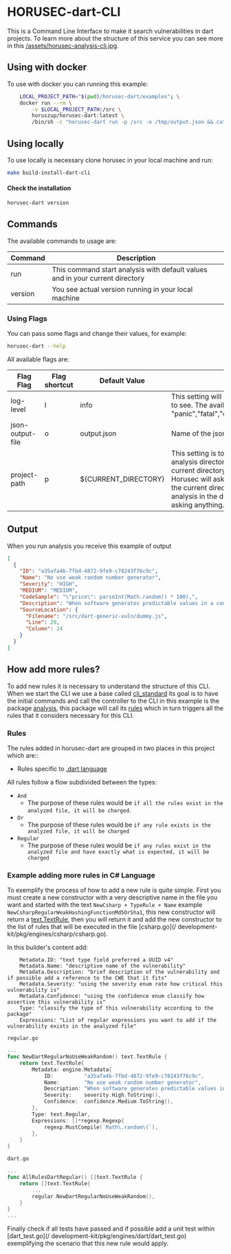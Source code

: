 # HORUSEC-dart-CLI
This is a Command Line Interface to make it search vulnerabilities in dart projects.
To learn more about the structure of this service you can see more in this <a href="../assets/horusec-analysis-cli.jpg">/assets/horusec-analysis-cli.jpg</a>.

## Using with docker
To use with docker you can running this example:
```bash
    LOCAL_PROJECT_PATH="$(pwd)/horusec-dart/examples"; \
    docker run --rm \
        -v $LOCAL_PROJECT_PATH:/src \
        horuszup/horusec-dart:latest \
        /bin/sh -c "horusec-dart run -p /src -o /tmp/output.json && cat /tmp/output.json"
```

## Using locally
To use locally is necessary clone horusec in your local machine and run:
```bash
make build-install-dart-cli
```

#### Check the installation
```bash
horusec-dart version
```

## Commands
The available commands to usage are:

| Command | Description |
|---------|-------------|
| run     | This command start analysis with default values and in your current directory |
| version | You see actual version running in your local machine |

### Using Flags
You can pass some flags and change their values, for example:
```bash
horusec-dart --help
```

All available flags are:

| Flag Flag        | Flag shortcut | Default Value        | Description |
|------------------|---------------|----------------------|-------------|
| log-level        | l             | info                 | This setting will define what level of logging I want to see. The available levels are: "panic","fatal","error","warn","info","debug","trace" |
| json-output-file | o             | output.json          | Name of the json file to save result of the analysis |
| project-path     | p             | ${CURRENT_DIRECTORY} | This setting is to know if I want to change the analysis directory and do not want to run in the current directory. If this value is not passed, Horusec will ask if you want to run the analysis in the current directory. If you pass it it will start the analysis in the directory informed by you without asking anything. |

## Output
When you run analysis you receive this example of output
```json
[
  {
    "ID": "a35afa4b-7fbd-4872-9fe9-c78243f76c9c",
    "Name": "No use weak random number generator",
    "Severity": "HIGH",
    "MEDIUM": "MEDIUM",
    "CodeSample": "\"price\": parseInt(Math.random() * 100),",
    "Description": "When software generates predictable values in a context requiring unpredictability, it may be possible for an attacker to guess the next value that will be generated, and use this guess to impersonate another user or access sensitive information. As the Math.random() function relies on a weak pseudorandom number generator, this function should not be used for security-critical applications or for protecting sensitive data. In such context, a cryptographically strong pseudorandom number generator (CSPRNG) should be used instead. For more information checkout the CWE-338 (https://cwe.mitre.org/data/definitions/338.html) advisory.",
    "SourceLocation": {
      "Filename": "/src/dart-generic-vuln/dummy.js",
      "Line": 20,
      "Column": 24
    }
  }
]
```

## How add more rules?
To add new rules it is necessary to understand the structure of this CLI. When we start the CLI we use a base called [cli_standard](/development-kit/pkg/cli_standard) its goal is to have the initial commands and call the controller to the CLI in this example is the package [analysis](/development-kit/pkg/engines/dart/analysis), this package will call its [rules](/development-kit/pkg/engines/dart/analysis) which in turn triggers all the rules that it considers necessary for this CLI.
### Rules
The rules added in horusec-dart are grouped in two places in this project which are::
* Rules specific to [.dart language](/development-kit/pkg/engines/dart)

All rules follow a flow subdivided between the types:
* `And`
    * The purpose of these rules would be `if all the rules exist in the analyzed file, it will be charged`. 
* `Or`
    * The purpose of these rules would be `if any rule exists in the analyzed file, it will be charged`
* `Regular`
    * The purpose of these rules would be `if any rules exist in the analyzed file and have exactly what is expected, it will be charged`  

### Example adding more rules in C# Language
To exemplify the process of how to add a new rule is quite simple. First you must create a new constructor with a very descriptive name in the file you want and started with the text `NewCsharp + TypeRule + Name` example `NewCsharpRegularWeakHashingFunctionMd5OrSha1`, this new constructor will return a [text.TextRule](https://github.com/ZupIT/horusec-engine/text), then you will return it and add the new constructor to the list of rules that will be executed in the file [csharp.go](/ development-kit/pkg/engines/csharp/csharp.go).

In this builder's content add:
```text
    Metadata.ID: "text type field preferred a UUID v4"
    Metadata.Name: "descriptive name of the vulnerability"
    Metadata.Description: "brief description of the vulnerability and if possible add a reference to the CWE that it fits"
    Metadata.Severity: "using the severity enum rate how critical this vulnerability is"
    Metadata.Confidence: "using the confidence enum classify how assertive this vulnerability is"
    Type: "classify the type of this vulnerability according to the package"
    Expressions: "List of regular expressions you want to add if the vulnerability exists in the analyzed file"
```

`regular.go`
```go
...
func NewDartRegularNoUseWeakRandom() text.TextRule {
	return text.TextRule{
		Metadata: engine.Metadata{
			ID:          "a35afa4b-7fbd-4872-9fe9-c78243f76c9c",
			Name:        "No use weak random number generator",
			Description: "When software generates predictable values in a context requiring unpredictability, it may be possible for an attacker to guess the next value that will be generated, and use this guess to impersonate another user or access sensitive information. As the Math.random() function relies on a weak pseudorandom number generator, this function should not be used for security-critical applications or for protecting sensitive data. In such context, a cryptographically strong pseudorandom number generator (CSPRNG) should be used instead. For more information checkout the CWE-338 (https://cwe.mitre.org/data/definitions/338.html) advisory.",
			Severity:    severity.High.ToString(),
			Confidence:  confidence.Medium.ToString(),
		},
		Type: text.Regular,
		Expressions: []*regexp.Regexp{
			regexp.MustCompile(`Math\.random\(`),
		},
	}
}

```

`dart.go`
```go
...
func AllRulesDartRegular() []text.TextRule {
    return []text.TextRule{
        ...
        regular.NewDartRegularNoUseWeakRandom(),
    }
}
...
```

Finally check if all tests have passed and if possible add a unit test within [dart_test.go](/ development-kit/pkg/engines/dart/dart_test.go) exemplifying the scenario that this new rule would apply.
